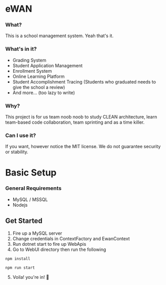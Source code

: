 # eWAN
### What?
This is a school management system. Yeah that's it.
### What's in it?
- Grading System
- Student Application Management
- Enrollment System
- Online Learning Platform
- Student Accomplishment Tracing (Students who graduated needs to give the school a review)
- And more... (too lazy to write)
### Why?
This project is for us team noob noob to study CLEAN architecture, learn team-based code collaboration, team sprinting and as a time killer.
### Can I use it?
If you want, however notice the MIT license. We do not guarantee security or stability.
# Basic Setup
### General Requirements
* MySQL / MSSQL
* Nodejs
## Get Started
1. Fire up a MySQL server
1. Change credentials in ContextFactory and EwanContext
1. Run dotnet start to fire up WebApis
1. Go to WebUI directory then run the following
```
npm install

npm run start
```
5. Voila! you're in! 👏

